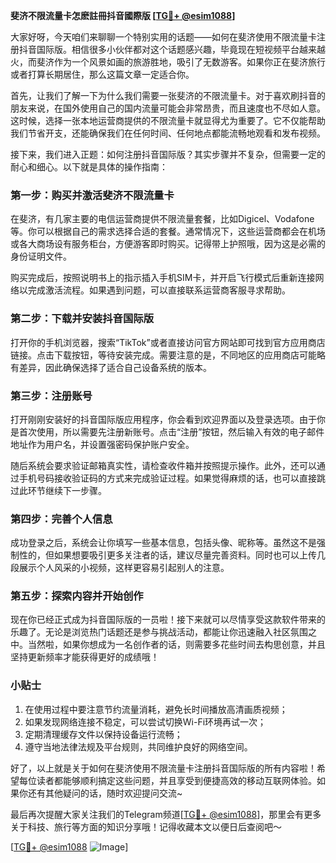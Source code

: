 **斐济不限流量卡怎麽註冊抖音國際版 [[TG💪+ @esim1088](https://t.me/s/esim1088)]**

大家好呀，今天咱们来聊聊一个特别实用的话题——如何在斐济使用不限流量卡注册抖音国际版。相信很多小伙伴都对这个话题感兴趣，毕竟现在短视频平台越来越火，而斐济作为一个风景如画的旅游胜地，吸引了无数游客。如果你正在斐济旅行或者打算长期居住，那么这篇文章一定适合你。

首先，让我们了解一下为什么我们需要一张斐济的不限流量卡。对于喜欢刷抖音的朋友来说，在国外使用自己的国内流量可能会非常昂贵，而且速度也不尽如人意。这时候，选择一张本地运营商提供的不限流量卡就显得尤为重要了。它不仅能帮助我们节省开支，还能确保我们在任何时间、任何地点都能流畅地观看和发布视频。

接下来，我们进入正题：如何注册抖音国际版？其实步骤并不复杂，但需要一定的耐心和细心。以下就是具体的操作指南：

### 第一步：购买并激活斐济不限流量卡

在斐济，有几家主要的电信运营商提供不限流量套餐，比如Digicel、Vodafone等。你可以根据自己的需求选择合适的套餐。通常情况下，这些运营商都会在机场或各大商场设有服务柜台，方便游客即时购买。记得带上护照哦，因为这是必需的身份证明文件。

购买完成后，按照说明书上的指示插入手机SIM卡，并开启飞行模式后重新连接网络以完成激活流程。如果遇到问题，可以直接联系运营商客服寻求帮助。

### 第二步：下载并安装抖音国际版

打开你的手机浏览器，搜索“TikTok”或者直接访问官方网站即可找到官方应用商店链接。点击下载按钮，等待安装完成。需要注意的是，不同地区的应用商店可能略有差异，因此确保选择了适合自己设备系统的版本。

### 第三步：注册账号

打开刚刚安装好的抖音国际版应用程序，你会看到欢迎界面以及登录选项。由于你是首次使用，所以需要先注册新账号。点击“注册”按钮，然后输入有效的电子邮件地址作为用户名，并设置强密码保护账户安全。

随后系统会要求验证邮箱真实性，请检查收件箱并按照提示操作。此外，还可以通过手机号码接收验证码的方式来完成验证过程。如果觉得麻烦的话，也可以直接跳过此环节继续下一步骤。

### 第四步：完善个人信息

成功登录之后，系统会让你填写一些基本信息，包括头像、昵称等。虽然这不是强制性的，但如果想要吸引更多关注者的话，建议尽量完善资料。同时也可以上传几段展示个人风采的小视频，这样更容易引起别人的注意。

### 第五步：探索内容并开始创作

现在你已经正式成为抖音国际版的一员啦！接下来就可以尽情享受这款软件带来的乐趣了。无论是浏览热门话题还是参与挑战活动，都能让你迅速融入社区氛围之中。当然啦，如果你想成为一名创作者的话，则需要多花些时间去构思创意，并且坚持更新频率才能获得更好的成绩哦！

### 小贴士

1. 在使用过程中要注意节约流量消耗，避免长时间播放高清画质视频；
2. 如果发现网络连接不稳定，可以尝试切换Wi-Fi环境再试一次；
3. 定期清理缓存文件以保持设备运行流畅；
4. 遵守当地法律法规及平台规则，共同维护良好的网络空间。

好了，以上就是关于如何在斐济使用不限流量卡注册抖音国际版的所有内容啦！希望每位读者都能够顺利搞定这些问题，并且享受到便捷高效的移动互联网体验。如果你还有其他疑问的话，随时欢迎提问交流~

最后再次提醒大家关注我们的Telegram频道[[TG💪+ @esim1088](https://t.me/s/esim1088)]，那里会有更多关于科技、旅行等方面的知识分享哦！记得收藏本文以便日后查阅吧～

[[TG💪+ @esim1088](https://t.me/s/esim1088) ![Image](https://i.postimg.cc/4NQfJmqS/Snipaste-2025-05-13-00-14-12.png)]
